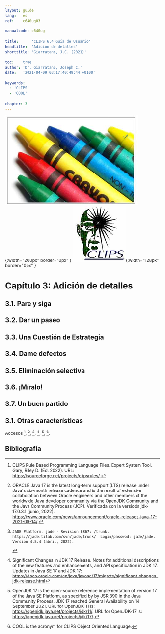 ```yaml
---
layout: guide 
lang:   es
ref:    c640ug03

manualcode: c640ug

title:      'CLIPS 6.4 Guía de Usuario'
headtitle:  'Adición de detalles'
shorttitle: 'Giarratano, J.C. (2021)'

toc:    true 
author: 'Dr. Giarratano, Joseph C.' 
date:   '2021-04-09 03:17:40:49:44 +0100' 

keywords: 
  - 'CLIPS' 
  - 'COOL' 

chapter: 3
--- 
```




![image](images/clips-user-guide-JC-Giarratano-Banner.jpg){:width="200px"  border="0px" } 
![image](images/clips_logo.jpg){:width="128px"  border="0px" } 


# Capítulo 3: Adición de detalles



## 3.1. Pare y siga



## 3.2. Dar un paseo



## 3.3. Una Cuestión de Estrategia



## 3.4. Dame defectos



## 3.5. Eliminación selectiva



## 3.6. ¡Míralo!



## 3.7. Un buen partido



## 3.1. Otras características



Accesos [^1], [^java], [^jade], [^migra17], [^openJDK], [^cool]. 





## Bibliografía

[^1]: CLIPS Rule Based Programming Language Files. Expert System Tool. Gary, Riley D. (Ed. 2022). URL: https://sourceforge.net/projects/clipsrules/.

[^java]: ORACLE Java 17 is the latest long-term support (LTS) release under Java's six-month release cadence and is the result of extensive collaboration between Oracle engineers and other members of the worldwide Java developer community via the OpenJDK Community and the Java Community Process (JCP). Verificada con la versioón jdk-17.0.3.1 (junio, 2022). https://www.oracle.com/news/announcement/oracle-releases-java-17-2021-09-14/.

[^jade]:    JADE Platform. jade - Revision 6867: /trunk. https://jade.tilab.com/svn/jade/trunk/  Login/passwod: jade/jade. Version 4.5.4 (abril, 2022).

[^migra17]: Significant Changes in JDK 17 Release. Notes for additional descriptions of the new features and enhancements, and API specification in JDK 17. Updates in Java SE 17 and JDK 17: https://docs.oracle.com/en/java/javase/17/migrate/significant-changes-jdk-release.html

[^openJDK]: OpenJDK 17 is the open-source reference implementation of version 17 of the Java SE Platform, as specified by by JSR 390 in the Java Community Process. JDK 17 reached General Availability on 14 September 2021. URL for OpenJDK-11 is: https://openjdk.java.net/projects/jdk/11/. URL for OpenJDK-17 is: https://openjdk.java.net/projects/jdk/17/.

[^cool]: COOL is the acronym for CLIPS Object Oriented Language.



